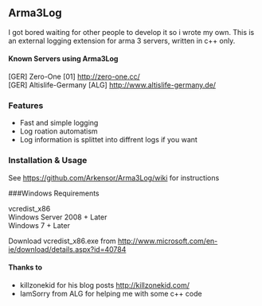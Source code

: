 ## Arma3Log

I got bored waiting for other people to develop it so i wrote my own.
This is an external logging extension for arma 3 servers, written in c++ only. 


#### Known Servers using Arma3Log
[GER] Zero-One [01] http://zero-one.cc/  
[GER] Altislife-Germany [ALG] http://www.altislife-germany.de/  


### Features

- Fast and simple logging
- Log roation automatism
- Log information is splittet into diffrent logs if you want 


### Installation & Usage

See https://github.com/Arkensor/Arma3Log/wiki for instructions


###Windows Requirements

vcredist_x86  
Windows Server 2008 + Later  
Windows 7 + Later  

Download vcredist_x86.exe from http://www.microsoft.com/en-ie/download/details.aspx?id=40784

#### Thanks to

- killzonekid for his blog posts http://killzonekid.com/
- IamSorry from ALG for helping me with some c++ code

